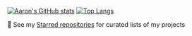 [![Aaron's GitHub stats](https://github-readme-stats.vercel.app/api?username=snaphat&show_icons=true&theme=radical&include_all_commits=true&cache_seconds=7200)](https://github.com/anuraghazra/github-readme-stats)
[![Top Langs](https://github-readme-stats.vercel.app/api/top-langs/?username=snaphat&theme=radical&layout=compact&langs_count=100&cache_seconds=7200)](https://github.com/anuraghazra/github-readme-stats)

🌱 See my [Starred repositories](https://github.com/snaphat?tab=stars) for curated lists of my projects

<!--
**snaphat/snaphat** is a ✨ _special_ ✨ repository because its `README.md` (this file) appears on your GitHub profile.

Here are some ideas to get you started:

- 🔭 I’m currently working on ...
- 🌱 I’m currently learning ...
- 👯 I’m looking to collaborate on ...
- 🤔 I’m looking for help with ...
- 💬 Ask me about ...
- 📫 How to reach me: ...
- 😄 Pronouns: ...
- ⚡ Fun fact: ...
-->

